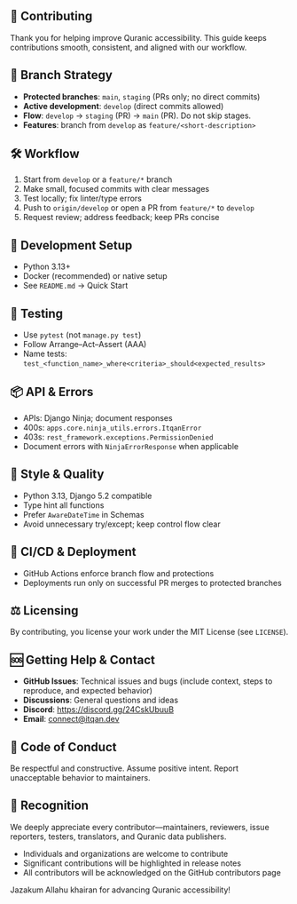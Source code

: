 ## 🤝 Contributing

Thank you for helping improve Quranic accessibility. This guide keeps contributions smooth, consistent, and aligned with our workflow.

## 🧭 Branch Strategy
- **Protected branches**: `main`, `staging` (PRs only; no direct commits)
- **Active development**: `develop` (direct commits allowed)
- **Flow**: `develop` → `staging` (PR) → `main` (PR). Do not skip stages.
- **Features**: branch from `develop` as `feature/<short-description>`

## 🛠️ Workflow
1) Start from `develop` or a `feature/*` branch
2) Make small, focused commits with clear messages
3) Test locally; fix linter/type errors
4) Push to `origin/develop` or open a PR from `feature/*` to `develop`
5) Request review; address feedback; keep PRs concise

## 🧰 Development Setup
- Python 3.13+
- Docker (recommended) or native setup
- See `README.md` → Quick Start

## 🧪 Testing
- Use `pytest` (not `manage.py test`)
- Follow Arrange–Act–Assert (AAA)
- Name tests: `test_<function_name>_where<criteria>_should<expected_results>`

## 📦 API & Errors
- APIs: Django Ninja; document responses
- 400s: `apps.core.ninja_utils.errors.ItqanError`
- 403s: `rest_framework.exceptions.PermissionDenied`
- Document errors with `NinjaErrorResponse` when applicable

## 🧹 Style & Quality
- Python 3.13, Django 5.2 compatible
- Type hint all functions
- Prefer `AwareDateTime` in Schemas
- Avoid unnecessary try/except; keep control flow clear

## 🚦 CI/CD & Deployment
- GitHub Actions enforce branch flow and protections
- Deployments run only on successful PR merges to protected branches

## ⚖️ Licensing
By contributing, you license your work under the MIT License (see `LICENSE`).

## 🆘 Getting Help & Contact
- **GitHub Issues**: Technical issues and bugs (include context, steps to reproduce, and expected behavior)
- **Discussions**: General questions and ideas
- **Discord**: https://discord.gg/24CskUbuuB
- **Email**: connect@itqan.dev

## 📜 Code of Conduct
Be respectful and constructive. Assume positive intent. Report unacceptable behavior to maintainers.

## 🙏 Recognition
We deeply appreciate every contributor—maintainers, reviewers, issue reporters, testers, translators, and Quranic data publishers.

- Individuals and organizations are welcome to contribute
- Significant contributions will be highlighted in release notes
- All contributors will be acknowledged on the GitHub contributors page

Jazakum Allahu khairan for advancing Quranic accessibility!

